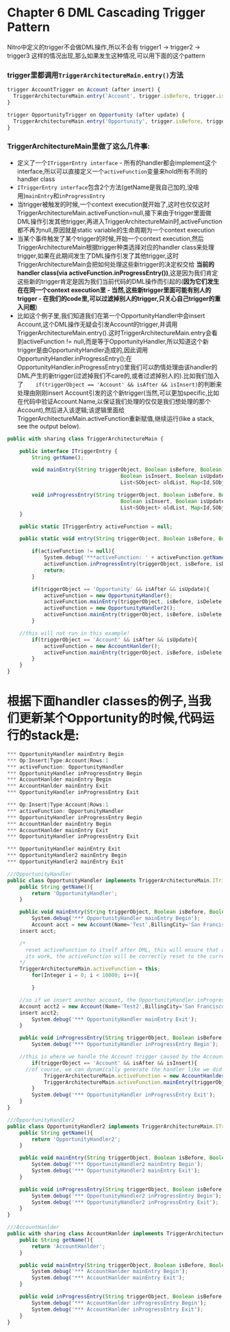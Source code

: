# Chapter 6 DML Cascading Trigger Pattern

Nitro中定义的trigger不会做DML操作,所以不会有 trigger1 -> trigger2 -> trigger3 这样的情况出现,那么如果发生这种情况,可以用下面的这个pattern

### trigger里都调用`TriggerArchitectureMain.entry()`方法
```javascript
trigger AccountTrigger on Account (after insert) {
  TriggerArchitectureMain.entry('Account', trigger.isBefore, trigger.isDelete, trigger.isAfter, trigger.isInsert, trigger.isUpdate, trigger.isExecuting, trigger.new, trigger.newMap, trigger.old,  trigger.oldMap);
}

trigger OpportunityTrigger on Opportunity (after update) {
  TriggerArchitectureMain.entry('Opportunity', trigger.isBefore, trigger.isDelete, trigger.isAfter, trigger.isInsert, trigger.isUpdate, trigger.isExecuting, trigger.new, trigger.newMap, trigger.old,  trigger.oldMap);
}
```

### TriggerArchitectureMain里做了这么几件事:
  * 定义了一个`ITriggerEntry interface` - 所有的handler都会implement这个interface,所以可以直接定义一个`activeFunction`变量来hold所有不同的handler class
  * `ITriggerEntry interface`包含2个方法(getName是我自己加的,没啥用)`mainEntry`和`inProgressEntry`
  * 当trigger被触发的时候,一个context execution就开始了,这时也仅仅这时TriggerArchitectureMain.activeFunction=null,接下来由于trigger里面做DML操作引发其他trigger,再进入TriggerArchitectureMain时,activeFunction都不再为null,原因就是static variable的生命周期为一个context execution
  * 当某个事件触发了某个trigger的时候,开始一个context execution,然后TriggerArchitectureMain根据trigger种类选择对应的handler class来处理trigger,如果在此期间发生了DML操作引发了其他trigger,这时TriggerArchitectureMain会把如何处理这些新trigger的决定权交给 **当前的handler class(via activeFunction.inProgressEntry())**,这是因为我们肯定这些新的trigger肯定是因为我们当前代码的DML操作而引起的(**因为它们发生在在同一个context execution里 - 当然,这些新trigger里面可能有别人的trigger - 在我们的code里,可以过滤掉别人的trigger,只关心自己trigger的重入问题**)
  * 比如这个例子里,我们知道我们在第一个OpportunityHandler中会insert Account,这个DML操作无疑会引发Account的trigger,并调用TriggerArchitectureMain.entry().这时TriggerArchitectureMain.entry会看到activeFunction != null,而是等于OpportunityHandler,所以知道这个新trigger是由OpportunityHandler造成的,因此调用OpportunityHandler.inProgressEntry();在OpportunityHandler.inProgressEntry()里我们可以酌情处理由该handler的DML产生的新trigger(过滤掉我们不care的,或者过滤掉别人的).比如我们加入了`	if(triggerObject == 'Account' && isAfter && isInsert)`的判断来处理由刚刚insert Account引发的这个新trigger(当然,可以更加specific,比如在代码中验证Account.Name,以保证我们处理的仅仅是我们想处理的那个Account),然后进入该逻辑;该逻辑里面给TriggerArchitectureMain.activeFunction重新赋值,继续运行(like a stack, see the output below).

```javascript
public with sharing class TriggerArchitectureMain {

	public interface ITriggerEntry {
		String getName();

		void mainEntry(String triggerObject, Boolean isBefore, Boolean isDelete, Boolean isAfter,
									 Boolean isInsert, Boolean isUpdate, Boolean isExecuting, List<SObject> newList, Map<Id,SObject> newMap,
									 List<SObject> oldList, Map<Id,SObject> oldMap);

		void inProgressEntry(String triggerObject, Boolean isBefore, Boolean isDelete, Boolean isAfter,
									 Boolean isInsert, Boolean isUpdate, Boolean isExecuting, List<SObject> newList, Map<Id,SObject> newMap,
									 List<SObject> oldList, Map<Id,SObject> oldMap);
	}

	public static ITriggerEntry activeFunction = null;

	public static void entry(String triggerObject, Boolean isBefore, Boolean isDelete, Boolean isAfter, Boolean isInsert, Boolean isUpdate, Boolean isExecuting, List<SObject> newList, Map<Id,SObject> newMap,List<SObject> oldList, Map<Id,SObject> oldMap){

		if(activeFunction != null){
			System.debug('***activeFunction: ' + activeFunction.getName());
			activeFunction.inProgressEntry(triggerObject, isBefore, isDelete, isAfter, isInsert, isUpdate, isExecuting, newList, newMap, oldList,  oldMap);
			return;
		}

		if(triggerObject == 'Opportunity' && isAfter && isUpdate){
			activeFunction = new OpportunityHandler();
			activeFunction.mainEntry(triggerObject, isBefore, isDelete, isAfter, isInsert, isUpdate, isExecuting, newList, newMap, oldList,  oldMap);
			activeFunction = new OpportunityHandler2();
			activeFunction.mainEntry(triggerObject, isBefore, isDelete, isAfter, isInsert, isUpdate, isExecuting, newList, newMap, oldList,  oldMap);
		}

    //this will not run in this example!
		if(triggerObject == 'Account' && isAfter && isUpdate){
			activeFunction = new AccountHanlder();
			activeFunction.mainEntry(triggerObject, isBefore, isDelete, isAfter, isInsert, isUpdate, isExecuting, newList, newMap, oldList,  oldMap);
		}
	}
}
```

# 根据下面handler classes的例子,当我们更新某个Opportunity的时候,代码运行的stack是:
```javascript
*** OpportunityHandler mainEntry Begin
*** Op:Insert|Type:Account|Rows:1
*** activeFunction: OpportunityHandler
*** OpportunityHandler inProgressEntry Begin
*** AccountHanlder mainEntry Begin
*** AccountHanlder mainEntry Exit
*** OpportunityHandler inProgressEntry Exit

*** Op:Insert|Type:Account|Rows:1
*** activeFunction: OpportunityHandler
*** OpportunityHandler inProgressEntry Begin
*** AccountHanlder mainEntry Begin
*** AccountHanlder mainEntry Exit
*** OpportunityHandler inProgressEntry Exit

*** OpportunityHandler mainEntry Exit
*** OpportunityHandler2 mainEntry Begin
*** OpportunityHandler2 mainEntry Exit
```

```javascript
///OpportunityHandler
public class OpportunityHandler implements TriggerArchitectureMain.ITriggerEntry {
	public String getName(){
		return 'OpportunityHandler';
	}

	public void mainEntry(String triggerObject, Boolean isBefore, Boolean isDelete, Boolean isAfter, Boolean isInsert, Boolean isUpdate, Boolean isExecuting, List<SObject> newList, Map<Id,SObject> newMap,List<SObject> oldList, Map<Id,SObject> oldMap){
		System.debug('*** OpportunityHandler mainEntry Begin');
		Account acct = new Account(Name='Test',BillingCity='San Francisco');
    insert acct;

    /*
      reset activeFunction to itself after DML, this will ensure that after AccountHanlder finished
      its work, the activeFunction will be correctly reset to the currently running handler, so any subsequent DML will invoke the correct inProgressEntry() method
    */
    TriggerArchitectureMain.activeFunction = this;
		for(Integer i = 0; i < 10000; i++){

		}

    //so if we insert another account, the OpportunityHandler.inProgressEntry, not AccountHanlder.inProgressEntry, will be invoked.
    Account acct2 = new Account(Name='Test2',BillingCity='San Francisco');
    insert acct2;
		System.debug('*** OpportunityHandler mainEntry Exit');
	}

	public void inProgressEntry(String triggerObject, Boolean isBefore, Boolean isDelete, Boolean isAfter, Boolean isInsert, Boolean isUpdate, Boolean isExecuting, List<SObject> newList, Map<Id,SObject> newMap,List<SObject> oldList, Map<Id,SObject> oldMap){
		System.debug('*** OpportunityHandler inProgressEntry Begin');

    //this is where we handle the Account trigger caused by the Account insertion
		if(triggerObject == 'Account' && isAfter && isInsert){
      //of course, we can dynamically generate the handler like we did in NitroTriggerPattern
			TriggerArchitectureMain.activeFunction = new AccountHanlder();
			TriggerArchitectureMain.activeFunction.mainEntry(triggerObject, isBefore, isDelete, isAfter, isInsert, isUpdate, isExecuting, newList, newMap, oldList,  oldMap);
		}
		System.debug('*** OpportunityHandler inProgressEntry Exit');
	}
}

///OpportunityHandler2
public class OpportunityHandler2 implements TriggerArchitectureMain.ITriggerEntry {
	public String getName(){
		return 'OpportunityHandler2';
	}

	public void mainEntry(String triggerObject, Boolean isBefore, Boolean isDelete, Boolean isAfter, Boolean isInsert, Boolean isUpdate, Boolean isExecuting, List<SObject> newList, Map<Id,SObject> newMap,List<SObject> oldList, Map<Id,SObject> oldMap){
		System.debug('*** OpportunityHandler2 mainEntry Begin');
		System.debug('*** OpportunityHandler2 mainEntry Exit');
	}

	public void inProgressEntry(String triggerObject, Boolean isBefore, Boolean isDelete, Boolean isAfter, Boolean isInsert, Boolean isUpdate, Boolean isExecuting, List<SObject> newList, Map<Id,SObject> newMap,List<SObject> oldList, Map<Id,SObject> oldMap){
		System.debug('*** OpportunityHandler2 inProgressEntry Begin');
		System.debug('*** OpportunityHandler2 inProgressEntry Exit');
	}
}

///AccountHanlder
public with sharing class AccountHanlder implements TriggerArchitectureMain.ITriggerEntry {
	public String getName(){
		return 'AccountHanlder';
	}

	public void mainEntry(String triggerObject, Boolean isBefore, Boolean isDelete, Boolean isAfter, Boolean isInsert, Boolean isUpdate, Boolean isExecuting, List<SObject> newList, Map<Id,SObject> newMap,List<SObject> oldList, Map<Id,SObject> oldMap){
		System.debug('*** AccountHanlder mainEntry Begin');
		System.debug('*** AccountHanlder mainEntry Exit');
	}

	public void inProgressEntry(String triggerObject, Boolean isBefore, Boolean isDelete, Boolean isAfter, Boolean isInsert, Boolean isUpdate, Boolean isExecuting, List<SObject> newList, Map<Id,SObject> newMap,List<SObject> oldList, Map<Id,SObject> oldMap){
		System.debug('*** AccountHanlder inProgressEntry Begin');
		System.debug('*** AccountHanlder inProgressEntry Exit');
	}
}

```
